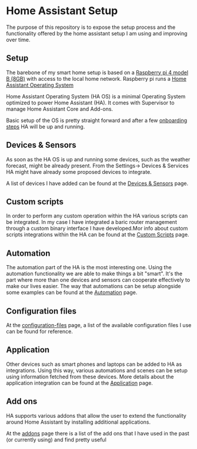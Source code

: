 # Home Assistant Setup

The purpose of this repository is to expose the setup process and the functionality offered by the home assistant setup I am using and improving over time.

## Setup

The barebone of my smart home setup is based on a [Raspberry pi 4 model B (8GB)](https://www.raspberrypi.comproducts/raspberry-pi-4-model-b/) with access to the local home network. Raspberry pi runs a [Home Assistant Operating System](https://www.home-assistant.io/installation/raspberrypi)

Home Assistant Operating System (HA OS) is a minimal Operating System optimized to power Home Assistant (HA). It comes with Supervisor to manage Home Assistant Core and Add-ons.

Basic setup of the OS is pretty straight forward and after a few [onboarding steps](https://www.home-assistant.io/getting-started/onboarding) HA will be up and running.

## Devices & Sensors

As soon as the HA OS is up and running some devices, such as the weather forecast, might be already present. From the Settings-> Devices & Services HA might have already some proposed devices to integrate.

A list of devices I have added can be found at the [Devices & Sensors](/devices-and-sensors) page.

## Custom scripts

In order to perform any custom operation within the HA various scripts can be integrated. In my case I have integrated a baric router management through a custom binary interface I have developed.Mor info about custom scripts integrations within the HA can be found at the [Custom Scripts](/custom-scripts) page.

## Automation

The automation part of the HA is the most interesting one. Using the automation functionality we are able to make things a bit "smart". It's the part where more than one devices and sensors can cooperate effectively to make our lives easier. The way that automations can be setup alongside some examples can be found at the [Automation](/automations) page.

## Configuration files

At the [configuration-files](/configuration-files) page, a list of the available configuration files I use can be found for reference.

## Application

Other devices such as smart phones and laptops can be added to HA as integrations. Using this way, various automations and scenes can be setup using information fetched from these devices. More details about the application integration can be found at the [Application](/application) page.

## Add ons

HA supports various addons that allow the user to extend the functionality around Home Assistant by installing additional applications.

At the [addons](/addons) page there is a list  of the add ons that I have used in the past (or currently using) and find pretty useful
